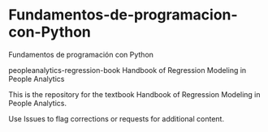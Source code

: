 # Fundamentos-de-programacion-con-Python
Fundamentos de programación con Python

peopleanalytics-regression-book
Handbook of Regression Modeling in People Analytics

This is the repository for the textbook Handbook of Regression Modeling in People Analytics.

Use Issues to flag corrections or requests for additional content.
